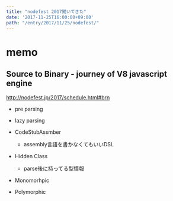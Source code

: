 ```yaml
---
title: "nodefest 2017聞いてきた"
date: '2017-11-25T16:00:00+09:00'
path: "/entry/2017/11/25/nodefest/"
---
```

# memo

## Source to Binary - journey of V8 javascript engine

<http://nodefest.jp/2017/schedule.html#brn>

- pre parsing
- lazy parsing

- CodeStubAssmber
  - assembly言語を書かなくてもいいDSL
- Hidden Class
  - parse後に持ってる型情報
- Monomorhpic
- Polymorphic
